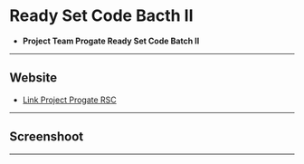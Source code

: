 # Ready Set Code Bacth II 
  * __Project Team Progate Ready Set Code Batch II__
---

## Website
  * [Link Project Progate RSC ](https://valentinocfs.github.io/progate-tim/)
---
## Screenshoot
---
